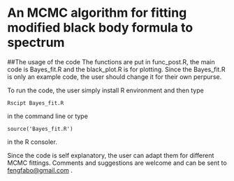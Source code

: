# An MCMC algorithm for fitting modified black body formula to spectrum
##The usage of the code
The functions are put in func_post.R, the main code is Bayes_fit.R and the black_plot.R is for plotting. Since the Bayes_fit.R is only an example code, the user should change it for their own perpurse.

To run the code, the user simply install R environment and then type
```
Rscipt Bayes_fit.R
```
in the command line or type
```
source('Bayes_fit.R')
```
in the R consoler.

Since the code is self explanatory, the user can adapt them for different MCMC fittings. Comments and suggestions are welcome and can be sent to fengfabo@gmail.com .
